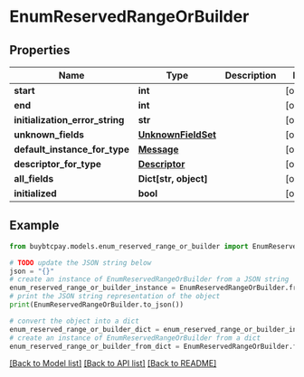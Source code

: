 # EnumReservedRangeOrBuilder


## Properties

Name | Type | Description | Notes
------------ | ------------- | ------------- | -------------
**start** | **int** |  | [optional] 
**end** | **int** |  | [optional] 
**initialization_error_string** | **str** |  | [optional] 
**unknown_fields** | [**UnknownFieldSet**](UnknownFieldSet.md) |  | [optional] 
**default_instance_for_type** | [**Message**](Message.md) |  | [optional] 
**descriptor_for_type** | [**Descriptor**](Descriptor.md) |  | [optional] 
**all_fields** | **Dict[str, object]** |  | [optional] 
**initialized** | **bool** |  | [optional] 

## Example

```python
from buybtcpay.models.enum_reserved_range_or_builder import EnumReservedRangeOrBuilder

# TODO update the JSON string below
json = "{}"
# create an instance of EnumReservedRangeOrBuilder from a JSON string
enum_reserved_range_or_builder_instance = EnumReservedRangeOrBuilder.from_json(json)
# print the JSON string representation of the object
print(EnumReservedRangeOrBuilder.to_json())

# convert the object into a dict
enum_reserved_range_or_builder_dict = enum_reserved_range_or_builder_instance.to_dict()
# create an instance of EnumReservedRangeOrBuilder from a dict
enum_reserved_range_or_builder_from_dict = EnumReservedRangeOrBuilder.from_dict(enum_reserved_range_or_builder_dict)
```
[[Back to Model list]](../README.md#documentation-for-models) [[Back to API list]](../README.md#documentation-for-api-endpoints) [[Back to README]](../README.md)


